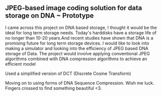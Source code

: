 ## **JPEG-based image coding solution for data storage on DNA ~ Prototype**

I came across this project on DNA based storage, I thought it would be the ideal for long term
storage needs. Today's harddisks have a storage life of no longer than 10-20 years.And recent
studies have shown that DNA is a promising future for long term storage devices. I would like to
look into making a simulator and looking into the efficiency of JPEG based DNA storage of
Data. The project would involve applying conventional JPEG algorithms combined with DNA
compression algorithms to achieve an efficient model

Used a simplified version of DCT (Discrete Cosine Transform)

Moving on to using forms of DNA Sequence Compression. Wish me luck. Fingers crossed to find something beautiful <3. 
